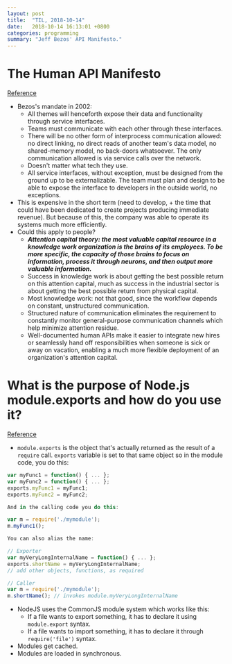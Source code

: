 ```yaml
---
layout: post
title:  "TIL, 2018-10-14"
date:   2018-10-14 16:13:01 +0800
categories: programming
summary: "Jeff Bezos' API Manifesto."
---
```


# The Human API Manifesto
[Reference](http://calnewport.com/blog/2018/09/18/the-human-api-manifesto/)

- Bezos's mandate in 2002:
  - All themes will henceforth expose their data and functionality through service interfaces.
  - Teams must communicate with each other through these interfaces.
  - There will be no other form of interprocess communication allowed: no direct linking, no direct reads of another team's data model, no shared-memory model, no back-doors whatsoever. The only communication allowed is via service calls over the network.
  - Doesn't matter what tech they use.
  - All service interfaces, without exception, must be designed from the ground up to be externalizable. The team must plan and design to be able to expose the interface to developers in the outside world, no exceptions.
- This is expensive in the short term (need to develop, + the time that could have been dedicated to create projects producing immediate revenue). But because of this, the company was able to operate its systems much more efficiently.
- Could this apply to people?
  - ***Attention capital theory: the most valuable capital resource in a knowledge work organization is the brains of its employees. To be more specific, the capacity of those brains to focus on information, process it through neurons, and then output more valuable information.***
  - Success in knowledge work is about getting the best possible return on this attention capital, much as success in the industrial sector is about getting the best possible return from physical capital.
  - Most knowledge work: not that good, since the workflow depends on constant, unstructured communication.
  - Structured nature of communication eliminates the requirement to constantly monitor general-purpose communication channels which help minimize attention residue.
  - Well-documented human APIs make it easier to integrate new hires or seamlessly hand off responsibilities when someone is sick or away on vacation, enabling a much more flexible deployment of an organization's attention capital.

# What is the purpose of Node.js module.exports and how do you use it?
[Reference](https://stackoverflow.com/questions/5311334/what-is-the-purpose-of-node-js-module-exports-and-how-do-you-use-it)

- `module.exports` is the object that's actually returned as the result of a `require` call. `exports` variable is set to that same object so in the module code, you do this:

``` js
var myFunc1 = function() { ... };
var myFunc2 = function() { ... };
exports.myFunc1 = myFunc1;
exports.myFunc2 = myFunc2;

And in the calling code you do this:

var m = require('./mymodule');
m.myFunc1();

You can also alias the name:

// Exporter
var myVeryLongInternalName = function() { ... };
exports.shortName = myVeryLongInternalName;
// add other objects, functions, as required

// Caller
var m = require('./mymodule');
m.shortName(); // invokes module.myVeryLongInternalName
```

- NodeJS uses the CommonJS module system which works like this:
  - If a file wants to export something, it has to declare it using `module.export` syntax.
  - If a file wants to import something, it has to declare it through `require('file')` syntax.
- Modules get cached.
- Modules are loaded in synchronous.

